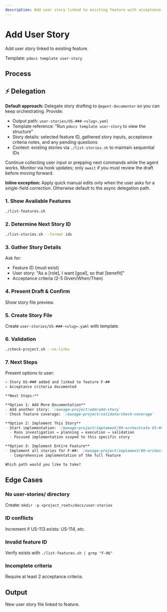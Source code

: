 ```yaml
---
description: Add user story linked to existing feature with acceptance criteria
---
```


# Add User Story

Add user story linked to existing feature.

Template: `pdocs template user-story`

## Process

## ⚡ Delegation

**Default approach:** Delegate story drafting to `@agent-documentor` so you can keep orchestrating. Provide:
- Output path: `user-stories/US-###-<slug>.yaml`
- Template reference: "Run `pdocs template user-story` to view the structure"
- Story details: selected feature ID, gathered story inputs, acceptance criteria notes, and any pending questions
- Context: existing stories via `./list-stories.sh` to maintain sequential IDs

Continue collecting user input or prepping next commands while the agent works. Monitor via hook updates; only `await` if you must review the draft before moving forward.

**Inline exception:** Apply quick manual edits only when the user asks for a single-field correction. Otherwise default to the async delegation path.

### 1. Show Available Features
```bash
./list-features.sh
```

### 2. Determine Next Story ID
```bash
./list-stories.sh --format ids
```

### 3. Gather Story Details
Ask for:
- Feature ID (must exist)
- User story: "As a [role], I want [goal], so that [benefit]"
- Acceptance criteria (2-5 Given/When/Then)

### 4. Present Draft & Confirm
Show story file preview.

### 5. Create Story File
Create `user-stories/US-###-<slug>.yaml` with template.

### 6. Validation
```bash
./check-project.sh --no-links
```

### 7. Next Steps

Present options to user:

```markdown
✓ Story US-### added and linked to feature F-##
✓ Acceptance criteria documented

**Next Steps:**

**Option 1: Add More Documentation**
- Add another story: `/manage-project/add/add-story`
- Check feature coverage: `/manage-project/validate/check-coverage`

**Option 2: Implement This Story**
- Start implementation: `/manage-project/implement/00-orchestrate US-###`
  - Runs investigation → planning → execution → validation
  - Focused implementation scoped to this specific story

**Option 3: Implement Entire Feature**
- Implement all stories for F-##: `/manage-project/implement/00-orchestrate F-##`
  - Comprehensive implementation of the full feature

Which path would you like to take?
```

## Edge Cases

### No user-stories/ directory
Create: `mkdir -p <project_root>/docs/user-stories`

### ID conflicts
Increment if US-113 exists: US-114, etc.

### Invalid feature ID
Verify exists with `./list-features.sh | grep "F-06"`

### Incomplete criteria
Require at least 2 acceptance criteria.

## Output
New user story file linked to feature.
